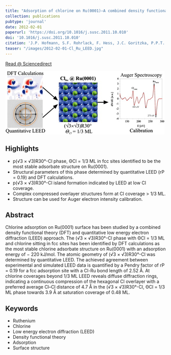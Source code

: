 ```yaml
---
title: "Adsorption of chlorine on Ru(0001)—A combined density functional theory and quantitative low energy electron diffraction study"
collection: publications
pubtype: 'journal'
date: 2012-02-01
paperurl: 'https://doi.org/10.1016/j.susc.2011.10.010'
doi: '10.1016/j.susc.2011.10.010'
citation: 'J.P. Hofmann, S.F. Rohrlack, F. Hess, J.C. Goritzka, P.P.T. Krause, A.P. Seitsonen, W. Moritz, H. Over. <i>Surf. Sci.</i> 606 (<b>2012</b>) 297-304.'
teaser: "/images/2012-02-01-Cl_Ru_LEED.jpg"
---
```


[Read @ Sciencedirect](https://www.sciencedirect.com/science/article/pii/S0039602811004043)

<img src= "/images/2012-02-01-Cl_Ru_LEED.jpg">

Highlights
----------
 * p(&radic;3 × &radic;3)R30°-Cl phase, ΘCl = 1/3 ML in fcc sites identified to be the most stable adsorbate structure on Ru(0001). 
 * Structural parameters of this phase determined by quantitative LEED (rP = 0.19) and DFT calculations. 
 * p(&radic;3 × &radic;3)R30°-Cl island formation indicated by LEED at low Cl coverage. 
 * Complex compressed overlayer structures form at Cl coverage > 1/3 ML. 
 * Structure can be used for Auger electron intensity calibration.
 
 
Abstract
--------
Chlorine adsorption on Ru(0001) surface has been studied by a combined density functional theory (DFT) and quantitative low energy electron diffraction (LEED) approach. The (&radic;3 × &radic;3)R30°-Cl phase with ΘCl = 1/3 ML and chlorine sitting in fcc sites has been identified by DFT calculations as the most stable chlorine adsorbate structure on Ru(0001) with an adsorption energy of − 220 kJ/mol. The atomic geometry of (&radic;3 × &radic;3)R30°-Cl was determined by quantitative LEED. The achieved agreement between experimental and simulated LEED data is quantified by a Pendry factor of rP = 0.19 for a fcc adsorption site with a Cl-Ru bond length of 2.52 Å. At chlorine coverages beyond 1/3 ML LEED reveals diffuse diffraction rings, indicating a continuous compression of the hexagonal Cl overlayer with a preferred average Cl–Cl distance of 4.7 Å in the (&radic;3 × &radic;3)R30°-Cl, ΘCl = 1/3 ML phase towards 3.9 Å at saturation coverage of 0.48 ML.

Keywords
--------
* Ruthenium
* Chlorine
* Low energy electron diffraction (LEED)
* Density functional theory
* Adsorption
* Surface structure
